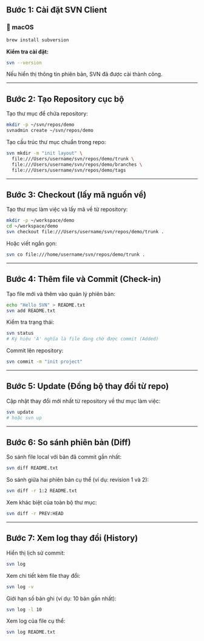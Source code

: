 ## **Bước 1: Cài đặt SVN Client**

### 🔹 macOS

```bash
brew install subversion
```

**Kiểm tra cài đặt:**

```bash
svn --version
```

Nếu hiển thị thông tin phiên bản, SVN đã được cài thành công.

---

## **Bước 2: Tạo Repository cục bộ**

Tạo thư mục để chứa repository:

```bash
mkdir -p ~/svn/repos/demo
svnadmin create ~/svn/repos/demo
```

Tạo cấu trúc thư mục chuẩn trong repo:

```bash
svn mkdir -m "init layout" \
  file:///Users/username/svn/repos/demo/trunk \
  file:///Users/username/svn/repos/demo/branches \
  file:///Users/username/svn/repos/demo/tags
```

---

## **Bước 3: Checkout (lấy mã nguồn về)**

Tạo thư mục làm việc và lấy mã về từ repository:

```bash
mkdir -p ~/workspace/demo
cd ~/workspace/demo
svn checkout file:///Users/username/svn/repos/demo/trunk .
```

Hoặc viết ngắn gọn:

```bash
svn co file:///home/username/svn/repos/demo/trunk .
```

---

## **Bước 4: Thêm file và Commit (Check-in)**

Tạo file mới và thêm vào quản lý phiên bản:

```bash
echo "Hello SVN" > README.txt
svn add README.txt
```

Kiểm tra trạng thái:

```bash
svn status
# Ký hiệu 'A' nghĩa là file đang chờ được commit (Added)
```

Commit lên repository:

```bash
svn commit -m "init project"
```

---

## **Bước 5: Update (Đồng bộ thay đổi từ repo)**

Cập nhật thay đổi mới nhất từ repository về thư mục làm việc:

```bash
svn update
# hoặc svn up
```

---

## **Bước 6: So sánh phiên bản (Diff)**

So sánh file local với bản đã commit gần nhất:

```bash
svn diff README.txt
```

So sánh giữa hai phiên bản cụ thể (ví dụ: revision 1 và 2):

```bash
svn diff -r 1:2 README.txt
```

Xem khác biệt của toàn bộ thư mục:

```bash
svn diff -r PREV:HEAD
```

---

## **Bước 7: Xem log thay đổi (History)**

Hiển thị lịch sử commit:

```bash
svn log
```

Xem chi tiết kèm file thay đổi:

```bash
svn log -v
```

Giới hạn số bản ghi (ví dụ: 10 bản gần nhất):

```bash
svn log -l 10
```

Xem log của file cụ thể:

```bash
svn log README.txt
```
